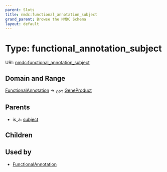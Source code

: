 ```yaml
---
parent: Slots
title: nmdc:functional_annotation_subject
grand_parent: Browse the NMDC Schema
layout: default
---
```


# Type: functional_annotation_subject




URI: [nmdc:functional_annotation_subject](https://microbiomedata/meta/functional_annotation_subject)

## Domain and Range

[FunctionalAnnotation](FunctionalAnnotation.md) ->  <sub>OPT</sub> [GeneProduct](GeneProduct.md)

## Parents

 *  is_a: [subject](subject.md)

## Children


## Used by

 * [FunctionalAnnotation](FunctionalAnnotation.md)
